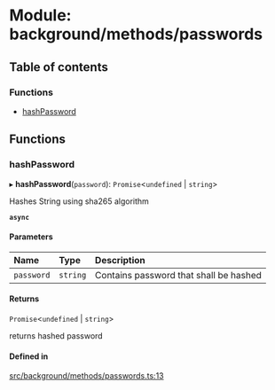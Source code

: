 # Module: background/methods/passwords

## Table of contents

### Functions

- [hashPassword](../wiki/background.methods.passwords#hashpassword)

## Functions

### hashPassword

▸ **hashPassword**(`password`): `Promise`<`undefined` \| `string`\>

Hashes String using sha265 algorithm

**`async`**

#### Parameters

| Name | Type | Description |
| :------ | :------ | :------ |
| `password` | `string` | Contains password that shall be hashed |

#### Returns

`Promise`<`undefined` \| `string`\>

returns hashed password

#### Defined in

[src/background/methods/passwords.ts:13](https://github.com/ExperimentsByFileFighter/WebApp-PoC-technical-Documentation/blob/5171d3e/src/background/methods/passwords.ts#L13)
